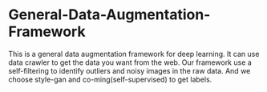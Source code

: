 # General-Data-Augmentation-Framework
This is a general data augmentation framework for deep learning. It can use data crawler to get the data you want from the web. Our framework use a self-filtering to identify outliers and noisy images in the raw data. And we choose style-gan and co-ming(self-supervised) to get labels.
